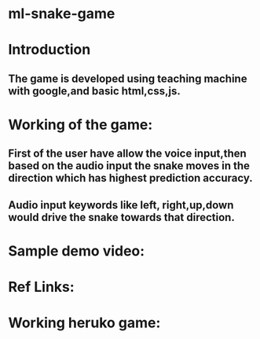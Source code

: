 # ml-snake-game

# Introduction
## The game is developed using teaching machine with google,and basic html,css,js.

# Working of the game:

## First of the user have allow the voice input,then based on the audio input the snake moves in the direction which has highest prediction accuracy.
## Audio input keywords like left, right,up,down would drive the snake towards that direction.
# Sample demo video:

# Ref Links:

# Working heruko game:




